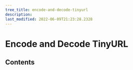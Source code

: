 ```yaml
---
tree_title: encode-and-decode-tinyurl
description: 
last_modified: 2022-06-09T21:23:28.2328
---
```


# Encode and Decode TinyURL

## Contents
